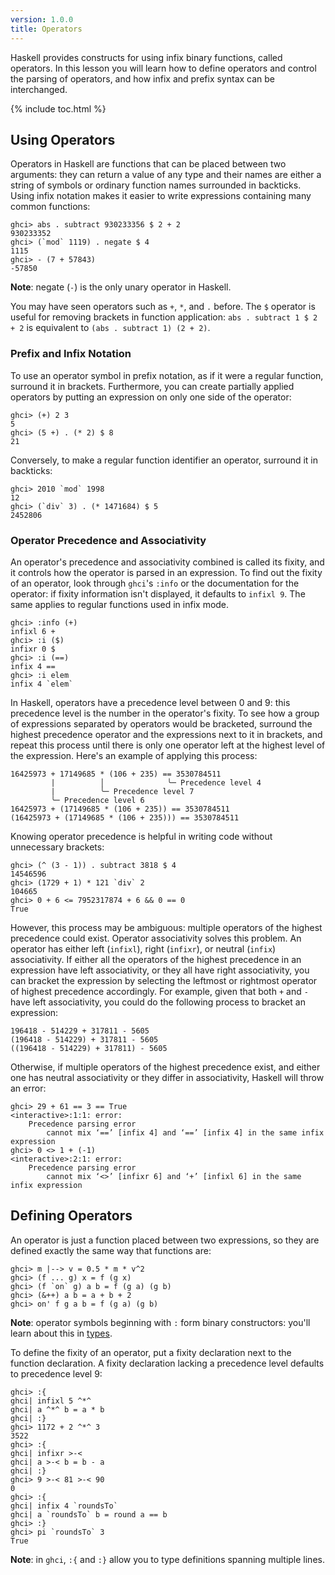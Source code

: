 ```yaml
---
version: 1.0.0
title: Operators
---
```


Haskell provides constructs for using infix binary functions, called operators. In
this lesson you will learn how to define operators and control the parsing of
operators, and how infix and prefix syntax can be interchanged.

{% include toc.html %}


## Using Operators

Operators in Haskell are functions that can be placed between two arguments: they can
return a value of any type and their names are either a string of symbols or ordinary
function names surrounded in backticks. Using infix notation makes it easier to write
expressions containing many common functions:

```console?lang=haskell&prompt=ghci>,ghci|
ghci> abs . subtract 930233356 $ 2 + 2
930233352
ghci> (`mod` 1119) . negate $ 4
1115
ghci> - (7 + 57843)
-57850
```
__Note__: negate (`-`) is the only unary operator in Haskell.

You may have seen operators such as `+`, `*`, and `.` before. The `$` operator is
useful for removing brackets in function application: `abs . subtract 1 $ 2 + 2` is
equivalent to `(abs . subtract 1) (2 + 2)`.

### Prefix and Infix Notation

To use an operator symbol in prefix notation, as if it were a regular function,
surround it in brackets. Furthermore, you can create partially applied operators by
putting an expression on only one side of the operator:

```console?lang=haskell&prompt=ghci>,ghci|
ghci> (+) 2 3
5
ghci> (5 +) . (* 2) $ 8
21
```

Conversely, to make a regular function identifier an operator, surround it in backticks:

```console?lang=haskell&prompt=ghci>,ghci|
ghci> 2010 `mod` 1998
12
ghci> (`div` 3) . (* 1471684) $ 5
2452806
```


### Operator Precedence and Associativity

An operator's precedence and associativity combined is called its fixity, and it
controls how the operator is parsed in an expression. To find out the fixity of an
operator, look through `ghci`'s `:info` or the documentation for the operator:
if fixity information isn't displayed, it defaults to `infixl 9`. The same applies to
regular functions used in infix mode.
```console?lang=haskell&prompt=ghci>,ghci|
ghci> :info (+)
infixl 6 +
ghci> :i ($)
infixr 0 $
ghci> :i (==)
infix 4 ==
ghci> :i elem
infix 4 `elem`
```

In Haskell, operators have a precedence level between 0 and 9: this precedence level
is the number in the operator's fixity. To see how a group of expressions
separated by operators would be bracketed, surround the highest precedence operator
and the expressions next to it in brackets, and repeat this process until there
is only one operator left at the highest level of the expression. Here's an example of
applying this process:
```
16425973 + 17149685 * (106 + 235) == 3530784511
         |          │              ╰─ Precedence level 4
         |          ╰─ Precedence level 7
         ╰─ Precedence level 6
16425973 + (17149685 * (106 + 235)) == 3530784511
(16425973 + (17149685 * (106 + 235))) == 3530784511
```

Knowing operator precedence is helpful in writing code without unnecessary brackets:

```console?lang=haskell&prompt=ghci>,ghci|
ghci> (^ (3 - 1)) . subtract 3818 $ 4
14546596
ghci> (1729 + 1) * 121 `div` 2
104665
ghci> 0 + 6 <= 7952317874 + 6 && 0 == 0
True
```

However, this process may be ambiguous: multiple operators of the highest precedence
could exist. Operator associativity solves this problem. An operator has either left
(`infixl`), right (`infixr`), or neutral (`infix`) associativity. If either all the
operators of the highest precedence in an expression have left associativity, or they
all have right associativity, you can bracket the expression by selecting
the leftmost or rightmost operator of highest precedence accordingly. For example,
given that both `+` and `-` have left associativity, you could do the following
process to bracket an expression:
```
196418 - 514229 + 317811 - 5605
(196418 - 514229) + 317811 - 5605
((196418 - 514229) + 317811) - 5605
```

Otherwise, if multiple operators of the highest precedence exist, and either one has
neutral associativity or they differ in associativity, Haskell will throw an error:
```console?lang=haskell&prompt=ghci>,ghci|
ghci> 29 + 61 == 3 == True
<interactive>:1:1: error:
    Precedence parsing error
        cannot mix ‘==’ [infix 4] and ‘==’ [infix 4] in the same infix expression
ghci> 0 <> 1 + (-1)
<interactive>:2:1: error:
    Precedence parsing error
        cannot mix ‘<>’ [infixr 6] and ‘+’ [infixl 6] in the same infix expression
```

## Defining Operators

An operator is just a function placed between two expressions, so they are defined
exactly the same way that functions are:
```console?lang=haskell&prompt=ghci>,ghci|
ghci> m |--> v = 0.5 * m * v^2
ghci> (f ... g) x = f (g x)
ghci> (f `on` g) a b = f (g a) (g b)
ghci> (&++) a b = a + b + 2
ghci> on' f g a b = f (g a) (g b)
```
__Note__: operator symbols beginning with `:` form binary constructors: you'll learn about this in [types](../types).

To define the fixity of an operator, put a fixity declaration next to the function
declaration. A fixity declaration lacking a precedence level defaults to precedence level 9:
```console?lang=haskell&prompt=ghci>,ghci|
ghci> :{
ghci| infixl 5 ^*^
ghci| a ^*^ b = a * b
ghci| :}
ghci> 1172 + 2 ^*^ 3
3522
ghci> :{
ghci| infixr >-<
ghci| a >-< b = b - a
ghci| :}
ghci> 9 >-< 81 >-< 90
0
ghci> :{
ghci| infix 4 `roundsTo`
ghci| a `roundsTo` b = round a == b
ghci> :}
ghci> pi `roundsTo` 3
True
```

__Note__: in `ghci`, `:{` and `:}` allow you to type definitions spanning multiple lines.
